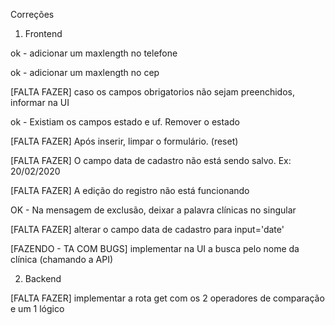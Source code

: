 Correções

1. Frontend

ok - adicionar um maxlength no telefone 

ok - adicionar um maxlength no cep

[FALTA FAZER] caso os campos obrigatorios não sejam preenchidos, informar na UI

ok - Existiam os campos estado e uf. Remover o estado

[FALTA FAZER] Após inserir, limpar o formulário. (reset)

[FALTA FAZER] O campo data de cadastro não está sendo salvo. Ex: 20/02/2020

[FALTA FAZER] A edição do registro não está funcionando

OK - Na mensagem de exclusão, deixar a palavra clínicas no singular

[FALTA FAZER] alterar o campo data de cadastro para input='date'

[FAZENDO - TA COM BUGS] implementar na UI a busca pelo nome da clínica (chamando a API)

2. Backend

[FALTA FAZER] implementar a rota get com os 2 operadores de comparação e um 1 lógico